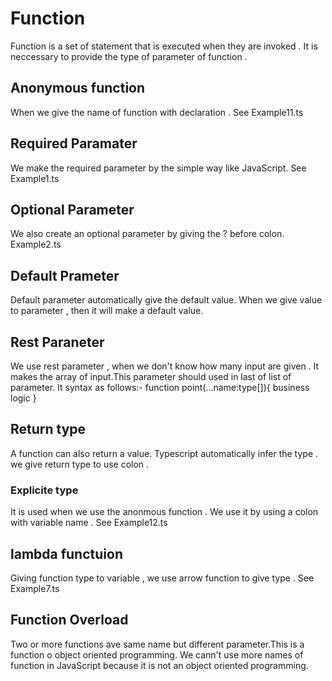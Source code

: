 # Function 
Function is a set of statement that is executed when they are invoked . 
It is neccessary to provide the type of parameter of function . 
## Anonymous function 
When we give the name of function with declaration .  See Example11.ts
## Required Paramater
We make the  required parameter  by the simple way like JavaScript.
See Example1.ts 
## Optional Parameter
We also create an optional parameter by giving the ? before colon.
Example2.ts
## Default Prameter
Default parameter  automatically give the default value. When we give value to parameter , then it will make a default value.
## Rest Paraneter 
We use rest parameter , when we don't know how many input are given . It makes the array of input.This parameter should used in last of list of parameter.
It syntax as follows:-
  function point(...name:type[]){
    business logic 
  }
## Return type
A function can also return a value. Typescript automatically infer the type . 
we give return type to use colon .
### Explicite type
It is used when we use the anonmous function . We use it by using a colon with variable name . 
See Example12.ts
## lambda functuion
Giving function type to variable , we use arrow function to give type . See Example7.ts 
## Function Overload 
Two or more functions ave same name but different parameter.This is a function o object oriented programming.
We cann't use more names of function in JavaScript because it is not an object oriented programming. 



